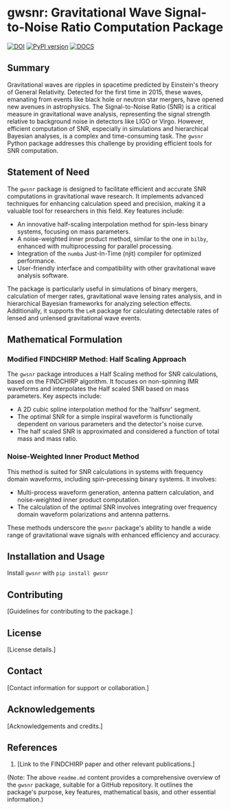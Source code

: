 # gwsnr: Gravitational Wave Signal-to-Noise Ratio Computation Package
[![DOI](https://zenodo.org/badge/626733473.svg)]() [![PyPI version](https://badge.fury.io/py/ler.svg)](https://badge.fury.io/py/gwsnr) [![DOCS](https://readthedocs.org/projects/gwsnr/badge/?version=latest)](https://ler.readthedocs.io/en/latest/)

## Summary

Gravitational waves are ripples in spacetime predicted by Einstein's theory of General Relativity. Detected for the first time in 2015, these waves, emanating from events like black hole or neutron star mergers, have opened new avenues in astrophysics. The Signal-to-Noise Ratio (SNR) is a critical measure in gravitational wave analysis, representing the signal strength relative to background noise in detectors like LIGO or Virgo. However, efficient computation of SNR, especially in simulations and hierarchical Bayesian analyses, is a complex and time-consuming task. The `gwsnr` Python package addresses this challenge by providing efficient tools for SNR computation.

## Statement of Need

The `gwsnr` package is designed to facilitate efficient and accurate SNR computations in gravitational wave research. It implements advanced techniques for enhancing calculation speed and precision, making it a valuable tool for researchers in this field. Key features include:

- An innovative half-scaling interpolation method for spin-less binary systems, focusing on mass parameters.
- A noise-weighted inner product method, similar to the one in `bilby`, enhanced with multiprocessing for parallel processing.
- Integration of the `numba` Just-In-Time (njit) compiler for optimized performance.
- User-friendly interface and compatibility with other gravitational wave analysis software.

The package is particularly useful in simulations of binary mergers, calculation of merger rates, gravitational wave lensing rates analysis, and in hierarchical Bayesian frameworks for analyzing selection effects. Additionally, it supports the `LeR` package for calculating detectable rates of lensed and unlensed gravitational wave events.

## Mathematical Formulation

### Modified FINDCHIRP Method: Half Scaling Approach

The `gwsnr` package introduces a Half Scaling method for SNR calculations, based on the FINDCHIRP algorithm. It focuses on non-spinning IMR waveforms and interpolates the Half scaled SNR based on mass parameters. Key aspects include:

- A 2D cubic spline interpolation method for the 'halfsnr' segment.
- The optimal SNR for a simple inspiral waveform is functionally dependent on various parameters and the detector's noise curve.
- The half scaled SNR is approximated and considered a function of total mass and mass ratio.

### Noise-Weighted Inner Product Method

This method is suited for SNR calculations in systems with frequency domain waveforms, including spin-precessing binary systems. It involves:

- Multi-process waveform generation, antenna pattern calculation, and noise-weighted inner product computation.
- The calculation of the optimal SNR involves integrating over frequency domain waveform polarizations and antenna patterns.

These methods underscore the `gwsnr` package's ability to handle a wide range of gravitational wave signals with enhanced efficiency and accuracy.

## Installation and Usage

Install `gwsnr` with `pip install gwsnr`

## Contributing

[Guidelines for contributing to the package.]

## License

[License details.]

## Contact

[Contact information for support or collaboration.]

## Acknowledgements

[Acknowledgements and credits.]

## References

1. [Link to the FINDCHIRP paper and other relevant publications.]

(Note: The above `readme.md` content provides a comprehensive overview of the `gwsnr` package, suitable for a GitHub repository. It outlines the package's purpose, key features, mathematical basis, and other essential information.)
